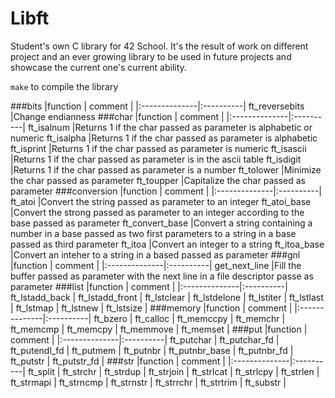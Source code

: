# Libft
Student's own C library for 42 School. It's the result of work on different project and an ever growing library to be used in future projects and showcase the current one's current ability.

`make` to compile the library

###bits
|function		| 	comment |
|:--------------|:----------|
ft_reversebits	|Change endianness
###char
|function		| 	comment |
|:--------------|:----------|
ft_isalnum		|Returns 1 if the char passed as parameter is alphabetic or numeric
ft_isalpha		|Returns 1 if the char passed as parameter is alphabetic
ft_isprint		|Returns 1 if the char passed as parameter is numeric
ft_isascii		|Returns 1 if the char passed as parameter is in the ascii table
ft_isdigit		|Returns 1 if the char passed as parameter is a number
ft_tolower		|Minimize the char passed as parameter
ft_toupper		|Capitalize the char passed as parameter
###conversion
|function		| 	comment |
|:--------------|:----------|
ft_atoi			|Convert the string passed as parameter to an integer
ft_atoi_base	|Convert the strong passed as parameter to an integer according to the base passed as parameter
ft_convert_base	|Convert a string containing a number in a base passed as two first parameters to a string in a base passed as third parameter
ft_itoa			|Convert an integer to a string
ft_itoa_base	|Convert an inteher to a string in a based passed as parameter
###gnl
|function		| 	comment |
|:--------------|:----------|
get_next_line	|Fill the buffer passed as parameter with the next line in a file descriptor passe as parameter
###list
|function		| 	comment |
|:--------------|:----------|
ft_lstadd_back	|
ft_lstadd_front	|
ft_lstclear		|
ft_lstdelone	|
ft_lstiter		|
ft_lstlast		|
ft_lstmap		|
ft_lstnew		|
ft_lstsize		|
###memory
|function		| 	comment |
|:--------------|:----------|
ft_bzero		|
ft_calloc		|
ft_memccpy		|
ft_memchr		|
ft_memcmp		|
ft_memcpy		|
ft_memmove		|
ft_memset		|
###put
|function		| 	comment |
|:--------------|:----------|
ft_putchar		|
ft_putchar_fd	|
ft_putendl_fd	|
ft_putmem		|
ft_putnbr		|
ft_putnbr_base	|
ft_putnbr_fd	|
ft_putstr		|
ft_putstr_fd	|
###str
|function		| 	comment |
|:--------------|:----------|
ft_split		|
ft_strchr		|
ft_strdup		|
ft_strjoin		|
ft_strlcat		|
ft_strlcpy		|
ft_strlen		|
ft_strmapi		|
ft_strncmp		|
ft_strnstr		|
ft_strrchr		|
ft_strtrim		|
ft_substr		|
		

